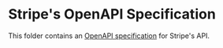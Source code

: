 # Stripe's OpenAPI Specification

This folder contains an [OpenAPI specification](https://github.com/OAI/OpenAPI-Specification) for Stripe's API.
